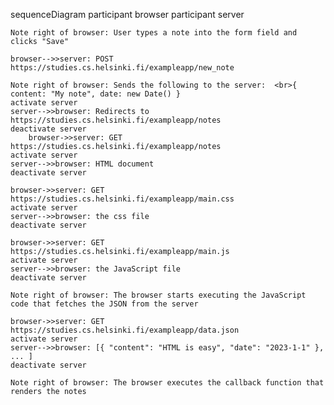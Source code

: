 sequenceDiagram
    participant browser
    participant server


    Note right of browser: User types a note into the form field and clicks "Save"

    browser-->>server: POST https://studies.cs.helsinki.fi/exampleapp/new_note

    Note right of browser: Sends the following to the server:  <br>{ content: "My note", date: new Date() }
    activate server
    server-->>browser: Redirects to https://studies.cs.helsinki.fi/exampleapp/notes
    deactivate server
        browser->>server: GET https://studies.cs.helsinki.fi/exampleapp/notes
    activate server
    server-->>browser: HTML document
    deactivate server

    browser->>server: GET https://studies.cs.helsinki.fi/exampleapp/main.css
    activate server
    server-->>browser: the css file
    deactivate server

    browser->>server: GET https://studies.cs.helsinki.fi/exampleapp/main.js
    activate server
    server-->>browser: the JavaScript file
    deactivate server

    Note right of browser: The browser starts executing the JavaScript code that fetches the JSON from the server

    browser->>server: GET https://studies.cs.helsinki.fi/exampleapp/data.json
    activate server
    server-->>browser: [{ "content": "HTML is easy", "date": "2023-1-1" }, ... ]
    deactivate server

    Note right of browser: The browser executes the callback function that renders the notes